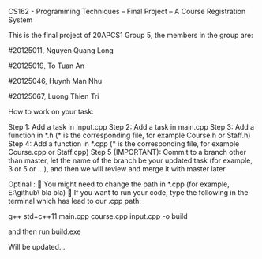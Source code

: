 CS162 - Programming Techniques – Final Project – A Course Registration System

This is the final project of 20APCS1 Group 5, the members in the group are:

#20125011, Nguyen Quang Long
 
#20125019, To Tuan An

#20125046, Huynh Man Nhu

#20125067, Luong Thien Tri

How to work on your task:

Step 1: Add a task in Input.cpp
Step 2: Add a task in main.cpp
Step 3: Add a function in \*.h (\* is the corresponding file, for example Course.h or Staff.h)
Step 4: Add a function in \*.cpp (\* is the corresponding file, for example Course.cpp or Staff.cpp)
Step 5 (IMPORTANT): Commit to a branch other than master, let the name of the branch be your updated task (for example, 3 or 5 or ...), and then we will review and merge it with master later

Optinal : 
 You might need to change the path in \*.cpp (for example, E:\\github\\ bla bla)
 If you want to run your code, type the following in the terminal which has lead to our .cpp path:

g++ std=c++11 main.cpp course.cpp input.cpp -o build

and then run build.exe


Will be updated...

 
